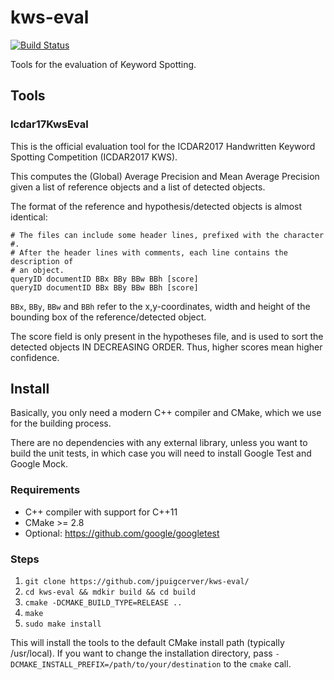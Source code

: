 # kws-eval

[![Build Status](https://travis-ci.org/jpuigcerver/kws-eval.svg?branch=master)](https://travis-ci.org/jpuigcerver/kws-eval)

Tools for the evaluation of Keyword Spotting.

## Tools
### Icdar17KwsEval
This is the official evaluation tool for the ICDAR2017 Handwritten Keyword
Spotting Competition (ICDAR2017 KWS).

This computes the (Global) Average Precision and Mean Average Precision given
a list of reference objects and a list of detected objects.

The format of the reference and hypothesis/detected objects is almost identical:
```
# The files can include some header lines, prefixed with the character #.
# After the header lines with comments, each line contains the description of
# an object.
queryID documentID BBx BBy BBw BBh [score]
queryID documentID BBx BBy BBw BBh [score]
```

`BBx`, `BBy`, `BBw` and `BBh` refer to the x,y-coordinates, width and height of
the bounding box of the reference/detected object.

The score field is only present in the hypotheses file, and is used to sort
the detected objects IN DECREASING ORDER. Thus, higher scores mean higher
confidence.


## Install

Basically, you only need a modern C++ compiler and CMake, which we use for
the building process.

There are no dependencies with any external library, unless you want to build
the unit tests, in which case you will need to install Google Test and
Google Mock.

### Requirements
- C++ compiler with support for C++11
- CMake >= 2.8
- Optional: https://github.com/google/googletest

### Steps
1. `git clone https://github.com/jpuigcerver/kws-eval/`
2. `cd kws-eval && mdkir build && cd build`
3. `cmake -DCMAKE_BUILD_TYPE=RELEASE ..`
4. `make`
5. `sudo make install`

This will install the tools to the default CMake install path
(typically /usr/local). If you want to change the installation directory,
pass  `-DCMAKE_INSTALL_PREFIX=/path/to/your/destination` to the `cmake` call.
